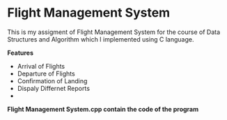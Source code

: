 # Flight Management System
 This is my assigment of Flight Management System for the course of Data Structures and Algorithm which I implemented using C language.
 
 **Features**
 
 - Arrival of Flights
 - Departure of Flights
 - Confirmation of Landing
 - Dispaly Differnet Reports
 -
 
 **Flight Management System.cpp contain the code of the program**
